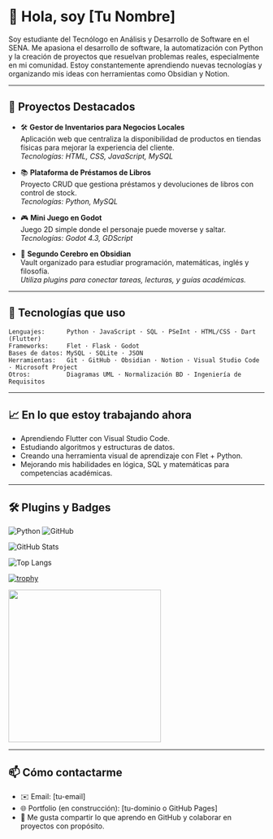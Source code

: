 # 👋 Hola, soy [Tu Nombre]  

Soy estudiante del Tecnólogo en Análisis y Desarrollo de Software en el SENA. Me apasiona el desarrollo de software, la automatización con Python y la creación de proyectos que resuelvan problemas reales, especialmente en mi comunidad. Estoy constantemente aprendiendo nuevas tecnologías y organizando mis ideas con herramientas como Obsidian y Notion.

---

## 🚀 Proyectos Destacados

- 🛠️ **Gestor de Inventarios para Negocios Locales**  
  Aplicación web que centraliza la disponibilidad de productos en tiendas físicas para mejorar la experiencia del cliente.  
  _Tecnologías: HTML, CSS, JavaScript, MySQL_

- 📚 **Plataforma de Préstamos de Libros**  
  Proyecto CRUD que gestiona préstamos y devoluciones de libros con control de stock.  
  _Tecnologías: Python, MySQL_

- 🎮 **Mini Juego en Godot**  
  Juego 2D simple donde el personaje puede moverse y saltar.  
  _Tecnologías: Godot 4.3, GDScript_

- 🧠 **Segundo Cerebro en Obsidian**  
  Vault organizado para estudiar programación, matemáticas, inglés y filosofía.  
  _Utiliza plugins para conectar tareas, lecturas, y guías académicas._

---

## 🧰 Tecnologías que uso

```text
Lenguajes:      Python · JavaScript · SQL · PSeInt · HTML/CSS · Dart (Flutter)
Frameworks:     Flet · Flask · Godot
Bases de datos: MySQL · SQLite · JSON
Herramientas:   Git · GitHub · Obsidian · Notion · Visual Studio Code · Microsoft Project
Otros:          Diagramas UML · Normalización BD · Ingeniería de Requisitos
```

---

## 📈 En lo que estoy trabajando ahora

- Aprendiendo Flutter con Visual Studio Code.
- Estudiando algoritmos y estructuras de datos.
- Creando una herramienta visual de aprendizaje con Flet + Python.
- Mejorando mis habilidades en lógica, SQL y matemáticas para competencias académicas.

---

## 🛠️ Plugins y Badges

![Python](https://img.shields.io/badge/Python-3776AB?style=for-the-badge&logo=python&logoColor=white)
![GitHub](https://img.shields.io/badge/GitHub-181717?style=for-the-badge&logo=github&logoColor=white)

![GitHub Stats](https://github-readme-stats.vercel.app/api?username=JDTWOR&show_icons=true&theme=radical)

![Top Langs](https://github-readme-stats.vercel.app/api/top-langs/?username=JDTWOR&layout=compact&theme=radical)

[![trophy](https://github-profile-trophy.vercel.app/?username=JDTWOR&theme=gruvbox)](https://github.com/ryo-ma/github-profile-trophy)

<img src="https://media.giphy.com/media/13HgwGsXF0aiGY/giphy.gif" width="300"/>

---

## 📫 Cómo contactarme

- ✉️ Email: [tu-email]  
- 🌐 Portfolio (en construcción): [tu-dominio o GitHub Pages]  
- 💬 Me gusta compartir lo que aprendo en GitHub y colaborar en proyectos con propósito.
